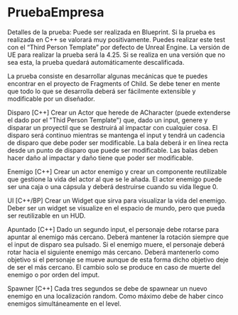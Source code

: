 # PruebaEmpresa


Detalles de la prueba:
Puede ser realizada en Blueprint. Si la prueba es realizada en C++ se valorará muy positivamente. Puedes realizar este test con el “Third Person Template” por defecto de Unreal Engine.
La versión de UE para realizar la prueba será la 4.25. Si se realiza en una versión que no sea esta, la prueba quedará automáticamente descalificada.

La prueba consiste en desarrollar algunas mecánicas que te puedes encontrar en el proyecto de Fragments of Child. Se debe tener en mente que todo lo que se desarrolla deberá ser fácilmente extensible y modificable por un diseñador.

Disparo [C++]
Crear un Actor que herede de ACharacter (puede extenderse el dado por el "Thid Person Template") que, dado un input, genere y disparar un proyectil que se destruirá al impactar con cualquier cosa. El disparo será continuo mientras se mantenga el input y tendrá un cadencia de disparo que debe poder ser modificable. La bala deberá ir en línea recta desde un punto de disparo que puede ser modificable.
Las balas deben hacer daño al impactar y daño tiene que poder ser modificable.

Enemigo [C++]
Crear un actor enemigo y crear un componente reutilizable que gestione la vida del actor al que se le añada.
El actor enemigo puede ser una caja o una cápsula y deberá destruirse cuando su vida llegue 0.

UI [C++/BP]
Crear un Widget que sirva para visualizar la vida del enemigo. Deber ser un widget se visualize en el espacio de mundo, pero que pueda ser reutilizable en un HUD.

Apuntado [C++]
Dado un segundo input, el personaje debe rotarse para apuntar al enemigo más cercano. Deberá mantener la rotación siempre que el input de disparo sea pulsado. Si el enemigo muere, el personaje deberá rotar hacia el siguiente enemigo más cercano. Deberá mantenerlo como objetivo si el personaje se mueve aunque de esta forma dicho objetivo deje de ser el más cercano. El cambio solo se produce en caso de muerte del enemigo o por orden del imput.

Spawner [C++]
Cada tres segundos se debe de spawnear un nuevo enemigo en una localización random. Como máximo debe de haber cinco enemigos simultáneamente en el level.
